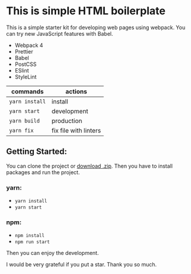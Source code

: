 # This is simple HTML boilerplate


This is a simple starter kit for developing web pages using webpack. 
You can try new JavaScript features with Babel. 

- Webpack 4
- Prettier
- Babel
- PostCSS
- ESlint
- StyleLint

| commands         | actions               |
| ---------------- | --------------------- |
| `yarn install`   | install               |
| `yarn start`     | development           |
| `yarn build`     | production            |
| `yarn fix`       | fix file with linters |

## Getting Started:  
 You can clone the project or [download .zip](https://github.com/fedorovsky/simple-boilerplate/archive/master.zip). Then
  you have to install packages and run the project.  
    
  ### yarn:
  - ```yarn install```  
  - ```yarn start```  
  
 ### npm: 
  - ```npm install```
  - ```npm run start```  
   
   Then you can enjoy the development.  
   
   I would be very grateful if you put a star. Thank you so much.
  
